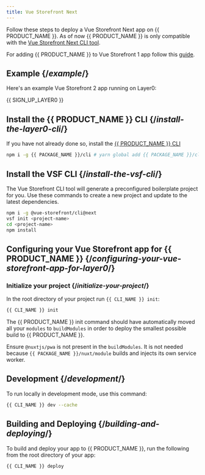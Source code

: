 ```yaml
---
title: Vue Storefront Next
---
```


Follow these steps to deploy a Vue Storefront Next app on {{ PRODUCT_NAME }}. As of now {{ PRODUCT_NAME }} is only compatible with the [Vue Storefront Next CLI tool](https://docs-next.vuestorefront.io/commercetools/getting-started.html#with-vue-storefront-cli-recommended).

For adding {{ PRODUCT_NAME }} to Vue Storefront 1 app follow this [guide](/guides/vsf1).

## Example {/*example*/}

Here's an example Vue Storefront 2 app running on Layer0:

<ExampleButtons
  title="Vue Storefront"
  siteUrl="https://layer0-docs-layer0-vue-storefront-commercetools-example-default.layer0-limelight.link"
  repoUrl="https://github.com/layer0-docs/layer0-vue-storefront-commercetools-example" 
  deployFromRepo />

{{ SIGN_UP_LAYER0 }}

## Install the {{ PRODUCT_NAME }} CLI {/*install-the-layer0-cli*/}

If you have not already done so, install the [{{ PRODUCT_NAME }} CLI](cli)

```bash
npm i -g {{ PACKAGE_NAME }}/cli # yarn global add {{ PACKAGE_NAME }}/cli
```

## Install the VSF CLI {/*install-the-vsf-cli*/}

The Vue Storefront CLI tool will generate a preconfigured boilerplate project for you. Use these commands to create a new project and update to the latest dependencies.

```bash
npm i -g @vue-storefront/cli@next
vsf init <project-name>
cd <project-name>
npm install
```

## Configuring your Vue Storefront app for {{ PRODUCT_NAME }} {/*configuring-your-vue-storefront-app-for-layer0*/}

### Initialize your project {/*initialize-your-project*/}

In the root directory of your project run `{{ CLI_NAME }} init`:

```bash
{{ CLI_NAME }} init
```

The {{ PRODUCT_NAME }} init command should have automatically moved all your `modules` to `buildModules` in order to deploy the smallest possible build to {{ PRODUCT_NAME }}.

Ensure `@nuxtjs/pwa` is not present in the `buildModules`. It is not needed because `{{ PACKAGE_NAME }}/nuxt/module` builds and injects its own service worker.

## Development {/*development*/}

To run locally in development mode, use this command:

```bash
{{ CLI_NAME }} dev --cache
```

## Building and Deploying {/*building-and-deploying*/}

To build and deploy your app to {{ PRODUCT_NAME }}, run the following from the root directory of your app:

```bash
{{ CLI_NAME }} deploy
```
